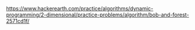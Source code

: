 https://www.hackerearth.com/practice/algorithms/dynamic-programming/2-dimensional/practice-problems/algorithm/bob-and-forest-2571cd1f/
